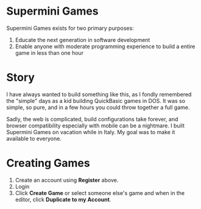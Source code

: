 # Supermini Games

Supermini Games exists for two primary purposes:

1. Educate the next generation in software development
2. Enable anyone with moderate programming experience to build a entire game in less than one hour

# Story

I have always wanted to build something like this, as I fondly remembered the "simple" days as a kid building
QuickBasic games in DOS. It was so simple, so pure, and in a few hours you could throw together a full game.

Sadly, the web is complicated, build configurations take forever, and browser compatibility especially with
mobile can be a nightmare. I built Supermini Games on vacation while in Italy. My goal was to make it available
to everyone.

# Creating Games

1. Create an account using **Register** above.
2. Login
3. Click **Create Game** or select someone else's game and when in the editor, click **Duplicate to my Account**.
